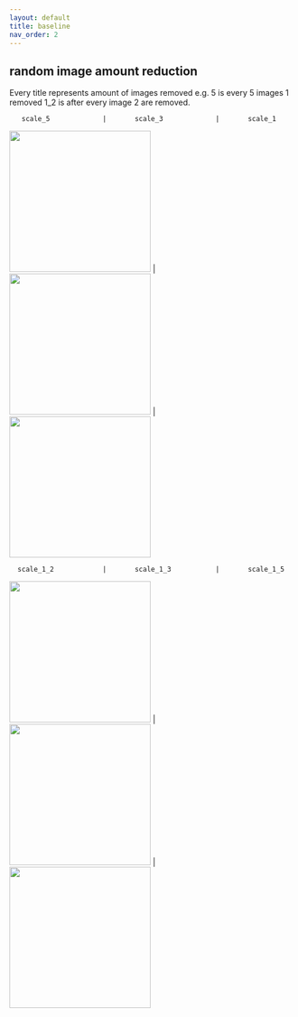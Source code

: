```yaml
---
layout: default
title: baseline
nav_order: 2
---
```


## random image amount reduction

Every title represents amount of images removed e.g. 5 is every 5 images 1 removed 1_2 is after every image 2 are removed.
 
       scale_5             |       scale_3             |       scale_1              


<img src="../images/output_sample_scale_5.gif" width="250"> | <img src="../images/output_sample_scale_3.gif" width="250">  | <img src="../images/output_sample_scale_1.gif" width="250">

      scale_1_2            |       scale_1_3           |       scale_1_5

<img src="../images/output_sample_scale_1_2.gif" width="250"> | <img src="../images/output_sample_scale_1_3.gif" width="250"> | <img src="../images/output_sample_scale_1_5.gif" width="250"> 
